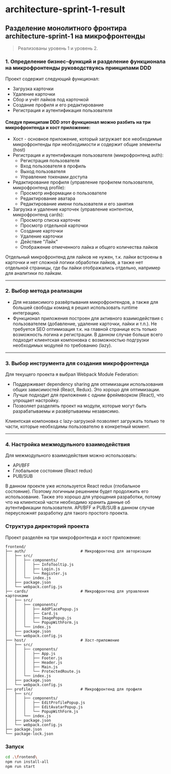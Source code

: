 # architecture-sprint-1-result

## Разделение монолитного фронтира architecture-sprint-1 на микрофронтенды
> Реализованы уровень 1 и уровень 2.
### 1. Определение бизнес-функций и разделение функционала на микрофронтенды руководствуясь принципами DDD
Проект содержит следующий функционал:
- Загрузка карточки
- Удаление карточки
- Сбор и учёт лайков под карточкой
- Создание профиля и его редактирование  
- Регистрация и аутентификация пользователя

#### Следуя принципам DDD этот функционал можно разбить на три микрофронтенда и хост приложение:
* Хост - основное приложение, который загружает все необходимые микрофронтенды при необходимости и содержит общие
элементы (host)
* Регистрация и аутентификация пользователя (микрофронтенд auth):
  - Регистрация пользователя
  - Вход пользователя в профиль
  - Выход пользователя
  - Управление токенами доступа
* Редактирование профиля (управление профилем пользователя, микрофронтенд profile):
  - Просмотр информации о пользователе
  - Редактирование аватара
  - Редактирование имени пользователя и его занятия
* Загрузка и удаление карточек (управление контентом, микрофронтенд cards):
  - Просмотр списка карточек
  - Просмотр отдельной карточки
  - Создание карточки
  - Удаление карточки
  - Действие "Лайк"
  - Отображение отмеченного лайка и общего количества лайков

Отдельный микрофронтенд для лайков не нужен, т.к. лайки встроены в карточки и нет сложной логики обработки лайков, а
также нет отдельной страницы, где бы лайки отображались отдельно, например для аналитики по лайкам.

---

### 2. Выбор метода реализации
- Для независимого развёртывания микрофронтендов, а также для большей свободы команд я решил использовать runtime
интеграцию.
- Функционал приложения построен для активного взаимодействия с пользователем (добавление, удаление карточки, лайки
и т.п.). Не требуется SEO оптимизация т.к. на главной странице есть только возможность логина и регистрации. В данном
случае больше всего подходит клиентская компоновка с возможностью подгрузки необходимых модулей по требованию (lazy).

---

### 3. Выбор инструмента для создания микрофронтенда
Для текущего проекта я выбрал Webpack Module Federation:
- Поддерживает dependency sharing для оптимизации использования общих зависимостей (React, Redux). Это хорошо для
оптимизации.
- Лучше подходит для приложения с одним фреймворком (React), что упрощает настройку.
- Позволяет разделять проект на модули, которые могут быть разрабатываемы и развёртываемы независимо.

Клиентская компоновка с lazy-загрузкой позволяет загружать только те части, которые необходимы пользователю в
конкретный момент.

---

### 4. Настройка межмодульного взаимодействия
Для межмодульного взаимодействия можно использовать:
- API/BFF
- Глобальное состояние (React redux)
- PUB/SUB  

В данном проекте уже используется React redux (глобальное состояние). Поэтому логичным решением будет продолжить его
использование. Также это хорошо для упрощения разработки, потому что на клиентской части необходимо хранить данные об
аутентификации пользователя. API/BFF и PUB/SUB в данном случае переусложнят разработку для такого простого проекта.

### Структура директорий проекта

Проект разделён на три микрофронтенда и хост приложение:

```
frontend/
├── auth/                        # Микрофронтенд для авторизации
│   ├── src/
│   │   ├── components/
│   │   │   ├── InfoTooltip.js
│   │   │   ├── Login.js
│   │   │   └── Register.js
│   │   └── index.js
│   ├── package.json
│   └── webpack.config.js
├── cards/                       # Микрофронтенд для управления карточками
│   ├── src/
│   │   ├── components/
│   │   │   ├── AddPlacePopup.js
│   │   │   ├── Card.js
│   │   │   ├── ImagePopup.js
│   │   │   └── PopupWithForm.js
│   │   └── index.js
│   ├── package.json
│   └── webpack.config.js
├── host/                        # Хост-приложение
│   ├── src/
│   │   ├── components/
│   │   │   ├── App.js
│   │   │   ├── Footer.js
│   │   │   ├── Header.js
│   │   │   ├── Main.js
│   │   │   └── ProtectedRoute.js
│   │   └── index.js
│   ├── package.json
│   └── webpack.config.js
├── profile/                     # Микрофронтенд для профиля
│   ├── src/
│   │   ├── components/
│   │   │   ├── EditProfilePopup.js
│   │   │   ├── EditAvatarPopup.js
│   │   │   └── PopupWithForm.js
│   │   └── index.js
│   ├── package.json
│   └── webpack.config.js
├── package.json
└── package-lock.json
```

### Запуск

```bash
cd .\frontend\
npm run install-all
npm run start
```